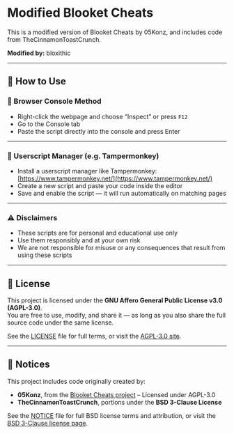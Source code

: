 # Modified Blooket Cheats

This is a modified version of Blooket Cheats by 05Konz, and includes code from TheCinnamonToastCrunch.

**Modified by:** bloxithic

---

## 📖 How to Use

### 🧪 Browser Console Method

* Right-click the webpage and choose “Inspect” or press `F12`
* Go to the Console tab
* Paste the script directly into the console and press Enter

---

### 🧷 Userscript Manager (e.g. Tampermonkey)

* Install a userscript manager like Tampermonkey: [https://www.tampermonkey.net/](https://www.tampermonkey.net/)
* Create a new script and paste your code inside the editor
* Save and enable the script — it will run automatically on matching pages

---

### ⚠️ Disclaimers

* These scripts are for personal and educational use only  
* Use them responsibly and at your own risk  
* We are not responsible for misuse or any consequences that result from using these scripts

---

## 📜 License

This project is licensed under the **GNU Affero General Public License v3.0 (AGPL-3.0)**.  
You are free to use, modify, and share it — as long as you also share the full source code under the same license.

See the [LICENSE](./LICENSE) file for full terms, or visit the [AGPL-3.0 site](https://www.gnu.org/licenses/agpl-3.0.html).

---

## 📄 Notices

This project includes code originally created by:

- **05Konz**, from the [Blooket Cheats project](https://github.com/Blooket-Council/Blooket-Cheats) – Licensed under AGPL-3.0  
- **TheCinnamonToastCrunch**, portions under the **BSD 3-Clause License**

See the [NOTICE](./NOTICE) file for full BSD license terms and attribution, or visit the [BSD 3-Clause license page](https://opensource.org/license/bsd-3-clause/).
